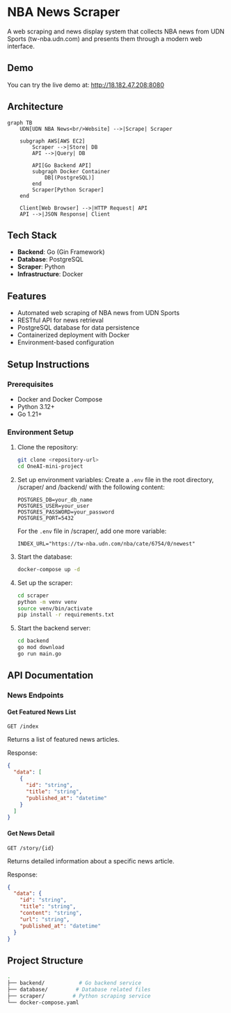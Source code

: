 # NBA News Scraper

A web scraping and news display system that collects NBA news from UDN Sports (tw-nba.udn.com) and presents them through a modern web interface.

## Demo

You can try the live demo at: http://18.182.47.208:8080

## Architecture

```mermaid
graph TB
    UDN[UDN NBA News<br/>Website] -->|Scrape| Scraper
    
    subgraph AWS[AWS EC2]
        Scraper -->|Store| DB
        API -->|Query| DB
        
        API[Go Backend API]
        subgraph Docker Container
            DB[(PostgreSQL)]
        end
        Scraper[Python Scraper]
    end

    Client[Web Browser] -->|HTTP Request| API
    API -->|JSON Response| Client
```

## Tech Stack

- **Backend**: Go (Gin Framework)
- **Database**: PostgreSQL
- **Scraper**: Python
- **Infrastructure**: Docker

## Features

- Automated web scraping of NBA news from UDN Sports
- RESTful API for news retrieval
- PostgreSQL database for data persistence
- Containerized deployment with Docker
- Environment-based configuration

## Setup Instructions

### Prerequisites

- Docker and Docker Compose
- Python 3.12+
- Go 1.21+

### Environment Setup

1. Clone the repository:

    ```bash
    git clone <repository-url>
    cd OneAI-mini-project
    ```

2. Set up environment variables:
    Create a `.env` file in the root directory, /scraper/ and /backend/ with the following content:

    ```env
    POSTGRES_DB=your_db_name
    POSTGRES_USER=your_user
    POSTGRES_PASSWORD=your_password
    POSTGRES_PORT=5432
    ```

    For the `.env` file in /scraper/, add one more variable:

    ```env
    INDEX_URL="https://tw-nba.udn.com/nba/cate/6754/0/newest"
    ```

3. Start the database:

    ```bash
    docker-compose up -d
    ```

4. Set up the scraper:

    ```bash
    cd scraper
    python -m venv venv
    source venv/bin/activate
    pip install -r requirements.txt
    ```

5. Start the backend server:

    ```bash
    cd backend
    go mod download
    go run main.go
    ```

## API Documentation

### News Endpoints

#### Get Featured News List

```text
GET /index
```

Returns a list of featured news articles.

Response:

```json
{
  "data": [
    {
      "id": "string",
      "title": "string",
      "published_at": "datetime"
    }
  ]
}
```

#### Get News Detail

```text
GET /story/{id}
```

Returns detailed information about a specific news article.

Response:

```json
{
  "data": {
    "id": "string",
    "title": "string",
    "content": "string",
    "url": "string",
    "published_at": "datetime"
  }
}
```

## Project Structure

```bash
.
├── backend/           # Go backend service
├── database/         # Database related files
├── scraper/         # Python scraping service
└── docker-compose.yaml
```

